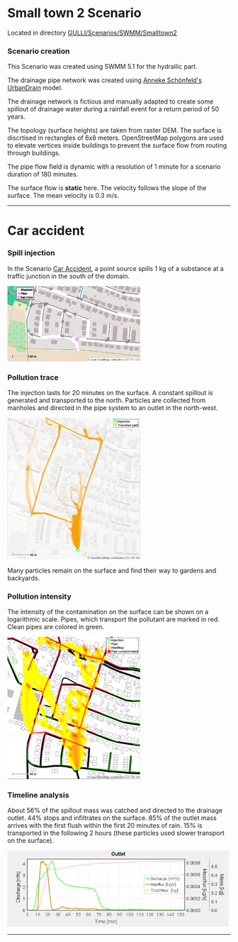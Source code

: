 # Small town 2 Scenario

Located in directory [GULLI/Scenarios/SWMM/Smalltown2](https://github.com/rsaemann/GULLI/tree/Gulli/master/Scenarios/SWMM/SmallTown2)

### Scenario creation

This Scenario was created using SWMM 5.1 for the hydrailic part.

The drainage pipe network was created using [Anneke Schönfeld's UrbanDrain](https://github.com/DoeringA/urbandrain) model.

The drainage network is fictious and manually adapted to create some spillout of drainage water during a rainfall event for a return period of 50 years.

The topology (surface heights) are taken from raster DEM. The surface is discrtised in rectangles of 6x8 meters.
OpenStreetMap polygons are used to elevate vertices inside buildings to prevent the surface flow from routing through buildings.

The pipe flow field is dynamic with a resolution of 1 minute for a scenario duration of 180 minutes.

The surface flow is **static** here. The velocity follows the slope of the surface. The mean velocity is 0.3 m/s.

-------
# Car accident

### Spill injection
In the Scenario [Car Accident](https://github.com/rsaemann/GULLI/blob/Gulli/master/Scenarios/SWMM/SmallTown2/T50-caraccident.xml), a
point source spills 1 kg of a substance at a traffic junction in the south of the domain.

<img src=smalltown2-ca-setup.png width=300px>


### Pollution trace

The injection lasts for 20 minutes on the surface. A constant spillout is generated and transported to the north.
Particles are collected from manholes and directed in the pipe system to an outlet in the north-west.

<img src=smalltown2-ca-traces.png width=300px>

Many particles remain on the surface and find their way to gardens and backyards.


### Pollution intensity

The intensity of the contamination on the surface can be shown on a logarithmic scale.
Pipes, which transport the pollutant are marked in red. Clean pipes are colored in green.

<img src=smalltown2-ca-heatmap.png width=300px>


### Timeline analysis

About 56% of the spillout mass was catched and directed to the drainage outlet. 44% stops and infiltrates on the surface.
85% of the outlet mass arrives with the first flush within the first 20 minutes of rain. 15% is transported in the following 2 hours (these particles used slower transport on the surface).

<img src=smalltown2-ca-outlet.png width=500px>

-------

